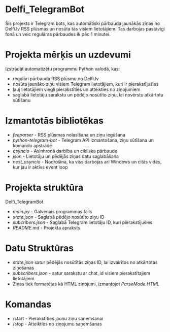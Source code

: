 # Delfi_TelegramBot
Šis projekts ir Telegram bots, kas automātiski pārbauda jaunākās ziņas no Delfi.lv RSS plūsmas un nosūta tās visiem lietotājiem. Tas darbojas pastāvīgi fonā un veic regulāras pārbaudes ik pēc 1 minutei.
# Projekta mērķis un uzdevumi
Izstrādāt automatizētu programmu Python valodā, kas:
- regulāri pārbauda RSS plūsmu no Delfi.lv
- nosūta jaunāko ziņu visiem Telegram lietotājiem, kuri ir pierakstījušies
- ļauj lietotājiem viegli pierakstīties un atteikties no ziņojumiem
- saglabā lietotāju sarakstu un pēdējo nosūtīto ziņu, lai novērstu atkārtotu sūtīšanu
# Izmantotās bibliotēkas
- _feeparser_ - RSS plūsmas nolasīšana un ziņu iegūšana
- _python-telegram-bot_ - Telegram API izmantošana, ziņu sūtīšana un komandu apstrāde
- _asyncio_ - Asinhronā darbība un cikliska pārbaude
- _json_ - Lietotāju un pēdējās ziņas datu saglabāšana
- _nest_asyncio_ - Nodrošina, ka viss darbojas arī Windows un citās vidēs, kur jau ir aktīvs event loop
# Projekta struktūra
Delfi_TelegramBot
- _main.py_ - Galvenais programmas fails
- _state.json_ - Saglabā pēdējo nosūtīto ziņu ID
- _subcribers.json_ - Saglabā Telegram lietotāju ID, kuri pierakstījušies
- _README.md_ - Projekta apraksts
# Datu Struktūras
- _state.json_ satur pēdējās nosūtītās ziņas ID, lai izvairītos no atkārtotas ziņošanas
- _subscribers.json_ - satur sarakstu ar chat_id visiem pierakstītajiem lietotājiem
- Ziņas tiek formatētas kā HTML ziņojumi, izmantojot _ParseMode.HTML_
# Komandas
- /start - Pierakstīties jaunu ziņu saņemšanai
- /stop - Atteikties no ziņojumu saņemšanas
